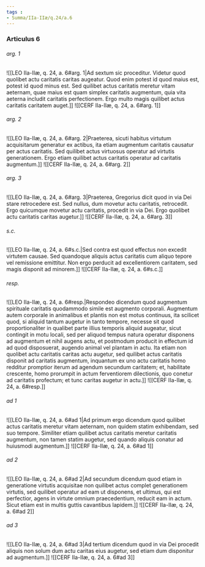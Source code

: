 ```yaml
---
tags : 
- Summa/IIa-IIæ/q.24/a.6
---
```


### Articulus 6

###### arg. 1
![[LEO IIa-IIæ, q. 24, a. 6#arg. 1|Ad sextum sic proceditur. Videtur quod quolibet actu caritatis caritas augeatur. Quod enim potest id quod maius est, potest id quod minus est. Sed quilibet actus caritatis meretur vitam aeternam, quae maius est quam simplex caritatis augmentum, quia vita aeterna includit caritatis perfectionem. Ergo multo magis quilibet actus caritatis caritatem auget.]]
![[CERF IIa-IIæ, q. 24, a. 6#arg. 1]]

###### arg. 2
![[LEO IIa-IIæ, q. 24, a. 6#arg. 2|Praeterea, sicuti habitus virtutum acquisitarum generatur ex actibus, ita etiam augmentum caritatis causatur per actus caritatis. Sed quilibet actus virtuosus operatur ad virtutis generationem. Ergo etiam quilibet actus caritatis operatur ad caritatis augmentum.]]
![[CERF IIa-IIæ, q. 24, a. 6#arg. 2]]

###### arg. 3
![[LEO IIa-IIæ, q. 24, a. 6#arg. 3|Praeterea, Gregorius dicit quod in via Dei stare retrocedere est. Sed nullus, dum movetur actu caritatis, retrocedit. Ergo quicumque movetur actu caritatis, procedit in via Dei. Ergo quolibet actu caritatis caritas augetur.]]
![[CERF IIa-IIæ, q. 24, a. 6#arg. 3]]

###### s.c.
![[LEO IIa-IIæ, q. 24, a. 6#s.c.|Sed contra est quod effectus non excedit virtutem causae. Sed quandoque aliquis actus caritatis cum aliquo tepore vel remissione emittitur. Non ergo perducit ad excellentiorem caritatem, sed magis disponit ad minorem.]]
![[CERF IIa-IIæ, q. 24, a. 6#s.c.]]

###### resp.
![[LEO IIa-IIæ, q. 24, a. 6#resp.|Respondeo dicendum quod augmentum spirituale caritatis quodammodo simile est augmento corporali. Augmentum autem corporale in animalibus et plantis non est motus continuus, ita scilicet quod, si aliquid tantum augetur in tanto tempore, necesse sit quod proportionaliter in qualibet parte illius temporis aliquid augeatur, sicut contingit in motu locali, sed per aliquod tempus natura operatur disponens ad augmentum et nihil augens actu, et postmodum producit in effectum id ad quod disposuerat, augendo animal vel plantam in actu. Ita etiam non quolibet actu caritatis caritas actu augetur, sed quilibet actus caritatis disponit ad caritatis augmentum, inquantum ex uno actu caritatis homo redditur promptior iterum ad agendum secundum caritatem; et, habilitate crescente, homo prorumpit in actum ferventiorem dilectionis, quo conetur ad caritatis profectum; et tunc caritas augetur in actu.]]
![[CERF IIa-IIæ, q. 24, a. 6#resp.]]

###### ad 1
![[LEO IIa-IIæ, q. 24, a. 6#ad 1|Ad primum ergo dicendum quod quilibet actus caritatis meretur vitam aeternam, non quidem statim exhibendam, sed suo tempore. Similiter etiam quilibet actus caritatis meretur caritatis augmentum, non tamen statim augetur, sed quando aliquis conatur ad huiusmodi augmentum.]]
![[CERF IIa-IIæ, q. 24, a. 6#ad 1]]

###### ad 2
![[LEO IIa-IIæ, q. 24, a. 6#ad 2|Ad secundum dicendum quod etiam in generatione virtutis acquisitae non quilibet actus complet generationem virtutis, sed quilibet operatur ad eam ut disponens, et ultimus, qui est perfectior, agens in virtute omnium praecedentium, reducit eam in actum. Sicut etiam est in multis guttis cavantibus lapidem.]]
![[CERF IIa-IIæ, q. 24, a. 6#ad 2]]

###### ad 3
![[LEO IIa-IIæ, q. 24, a. 6#ad 3|Ad tertium dicendum quod in via Dei procedit aliquis non solum dum actu caritas eius augetur, sed etiam dum disponitur ad augmentum.]]
![[CERF IIa-IIæ, q. 24, a. 6#ad 3]]

